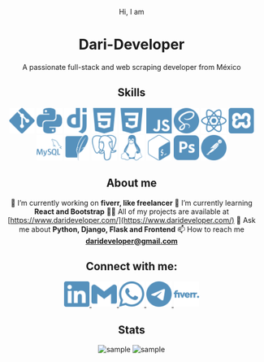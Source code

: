 <div align="center">

Hi, I am
# Dari-Developer
A passionate full-stack and web scraping developer from México

## Skills

<div>
<img src="https://raw.githubusercontent.com/DariHernandez/DariHernandez/main/imgs/git.svg" width="50" alt="git" title="git">
<img src="https://raw.githubusercontent.com/DariHernandez/DariHernandez/main/imgs/python.svg" width="50" alt="python" title="python">
<img src="https://raw.githubusercontent.com/DariHernandez/DariHernandez/main/imgs/django.svg" width="50" alt="django" title="django">
<img src="https://raw.githubusercontent.com/DariHernandez/DariHernandez/main/imgs/html5.svg" width="50" alt="html5" title="html5">
<img src="https://raw.githubusercontent.com/DariHernandez/DariHernandez/main/imgs/css3.svg" width="50" alt="css3" title="css3">
<img src="https://raw.githubusercontent.com/DariHernandez/DariHernandez/main/imgs/javascript.svg" width="50" alt="javascript" title="javascript">
<img src="https://raw.githubusercontent.com/DariHernandez/DariHernandez/main/imgs/sass.svg" width="50" alt="sass" title="sass">
<img src="https://raw.githubusercontent.com/DariHernandez/DariHernandez/main/imgs/react.svg" width="50" alt="react" title="react">
<img src="https://raw.githubusercontent.com/DariHernandez/DariHernandez/main/imgs/xampp.svg" width="50" alt="xampp" title="xampp">
<img src="https://raw.githubusercontent.com/DariHernandez/DariHernandez/main/imgs/mysql.svg" width="50" alt="mysql" title="mysql">
<img src="https://raw.githubusercontent.com/DariHernandez/DariHernandez/main/imgs/sqlite.svg" width="50" alt="sqlite" title="sqlite">
<img src="https://raw.githubusercontent.com/DariHernandez/DariHernandez/main/imgs/postgresql.svg" width="50" alt="postgresql" title="postgresql">
<img src="https://raw.githubusercontent.com/DariHernandez/DariHernandez/main/imgs/linux.svg" width="50" alt="linux" title="linux">
<img src="https://raw.githubusercontent.com/DariHernandez/DariHernandez/main/imgs/gnubash.svg" width="50" alt="gnubash" title="gnubash">
<img src="https://raw.githubusercontent.com/DariHernandez/DariHernandez/main/imgs/adobephotoshop.svg" width="50" alt="adobephotoshop" title="adobephotoshop">
<img src="https://raw.githubusercontent.com/DariHernandez/DariHernandez/main/imgs/postman.svg" width="50" alt="postman" title="postman">

</div>

## About me

🔭 I’m currently working on **fiverr, like freelancer**
🌱 I’m currently learning **React and Bootstrap**
👨‍💻 All of my projects are available at [https://www.darideveloper.com/](https://www.darideveloper.com/)
💬 Ask me about **Python, Django, Flask and Frontend**
📫 How to reach me **darideveloper@gmail.com**

## Connect with me:

<div align="center">

<a href="https://www.linkedin.com/in/francisco-dari-hernandez-6456b6181/" target="blank">
<img src="https://raw.githubusercontent.com/DariHernandez/DariHernandez/main/imgs/linkedin.svg" width="50" alt="linkedin" title="linkedin">
</a>

<a href="mailto:darideveloper@gmail.com" target="blank">
<img src="https://raw.githubusercontent.com/DariHernandez/DariHernandez/main/imgs/gmail.svg" width="50" alt="gmail" title="gmail">
</a>

<a href="https://api.whatsapp.com/send?phone=5217295162472" target="blank">
<img src="https://raw.githubusercontent.com/DariHernandez/DariHernandez/main/imgs/whatsapp.svg" width="50" alt="whatsapp" title="whatsapp">
</a>

<a href="https://t.me/DariDeveloper" target="blank">
<img src="https://raw.githubusercontent.com/DariHernandez/DariHernandez/main/imgs/telegram.svg" width="50" alt="telegram" title="telegram">
</a>

<a href="https://www.fiverr.com/darideveloper" target="blank">
<img src="https://raw.githubusercontent.com/DariHernandez/DariHernandez/main/imgs/fiverr.svg" width="50" alt="fiverr" title="fiverr">
</a>

</div>

## Stats

![sample](https://github-readme-stats.vercel.app/api/top-langs?username=darihernandez&show_icons=true&locale=en&layout=compact)
![sample](https://github-readme-stats.vercel.app/api?username=darihernandez&show_icons=true&locale=en)
